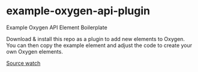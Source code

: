 # example-oxygen-api-plugin
Example Oxygen API Element Boilerplate

Download & install this repo as a plugin to add new elements to Oxygen. You can then copy the example element and adjust the code to create your own Oxygen elements.


<a href="https://youtu.be/GB4npYmSrP8">   
Source watch

</a> 
